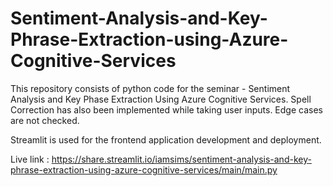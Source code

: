# Sentiment-Analysis-and-Key-Phrase-Extraction-using-Azure-Cognitive-Services

This repository consists of python code for the seminar - Sentiment Analysis and Key Phase Extraction Using Azure Cognitive Services. Spell Correction has also been implemented while taking user inputs. 
Edge cases are not checked.  

Streamlit is used for the frontend application development and deployment.

Live link : https://share.streamlit.io/iamsims/sentiment-analysis-and-key-phrase-extraction-using-azure-cognitive-services/main/main.py
